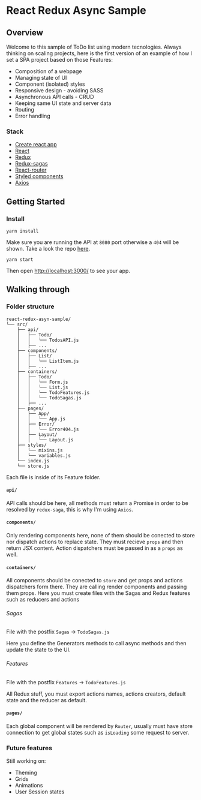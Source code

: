 # React Redux Async Sample
## Overview
Welcome to this sample of ToDo list using modern tecnologies.
Always thinking on scaling projects, here is the first version of an example of how I set a SPA project based on those Features:

* Composition of a webpage
* Managing state of UI
* Component (isolated) styles
* Responsive design - avoiding SASS
* Asynchronous API calls - CRUD
* Keeping same UI state and server data
* Routing
* Error handling

### Stack

* [Create react app](https://github.com/facebookincubator/create-react-app)
* [React](https://github.com/facebook/react)
* [Redux](https://github.com/reactjs/redux/)
* [Redux-sagas](https://github.com/redux-saga/redux-saga)
* [React-router](https://github.com/ReactTraining/react-router)
* [Styled components](https://github.com/styled-components/styled-components)
* [Axios](https://github.com/axios/axios)

## Getting Started

### Install

```yarn install```

Make sure you are running the API at ```8080``` port otherwise a ```404``` will be shown. Take a look the repo [here](https://github.com/larrotta69/todo-list-backend). 

```yarn start```

Then open [http://localhost:3000/](http://localhost:3000/) to see your app.

## Walking through
### Folder structure
```
react-redux-asyn-sample/
└── src/
	├── api/
	│	├── Todo/
	│  	│	└── TodosAPI.js
	│	├── ...
	├── components/
	│	├── List/
	│	│	└── ListItem.js
	│	├── ...
	├── containers/
	│	├── Todo/
	│	│	└── Form.js
	│	│	└── List.js
	│	│	└── TodoFeatures.js
	│	│	└── TodoSagas.js
	│	├── ...
	├── pages/
	│	├── App/
	│	│	└── App.js
	│	├── Error/
	│	│	└── Error404.js
	│	├── Layout/
	│	│	└── Layout.js
	├── styles/
	│	└── mixins.js
	│	└── variables.js
   	└── index.js
   	└── store.js
```
Each file is inside of its Feature folder.

#### ```api/ ```

API calls should be here, all methods must return a Promise in order to be resolved by ```redux-saga```, this is why I'm using ```Axios```. 


#### ```components/ ```

Only rendering components here, none of them should be conected to store nor dispatch actions to replace state. They must recieve ```props``` and then return JSX content. Action dispatchers must be passed in as a ```props``` as well.

#### ```containers/ ```

All components should be conected to ```store``` and get props and actions dispatchers form there. They are calling render components and passing them props. Here you must create files with the Sagas and Redux features such as reducers and actions

###### Sagas
File with the postfix ```Sagas``` -> ```TodoSagas.js```

Here you define the Generators methods to call async methods and then update the state to the UI.

###### Features
File with the postfix ```Features``` -> ```TodoFeatures.js```

All Redux stuff, you must export actions names, actions creators, default state and the reducer as default.

#### ```pages/ ```

Each global component will be rendered by ```Router```, usually must have store connection to get global states such as ```isLoading``` some request to server.


### Future features

Still working on:

* Theming
* Grids
* Animations
* User Session states